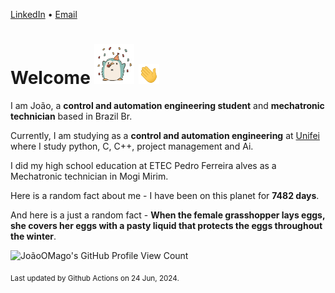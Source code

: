 [LinkedIn](https://www.linkedin.com/in/joão-pedro-gozzoli-b95641301/) &bull;
[Email](joaopedrogozzoli@gmail.com)

# Welcome <img src="happy.gif" height="64px" /> <img src="wave.gif" height="32px" />

I am João, a  **control and automation engineering student** and **mechatronic technician** based in Brazil Br.

Currently, I am studying as a **control and automation engineering** at [Unifei](https://unifei.edu.br) where I study python, C, C++, project management and Ai.

I did my high school education at ETEC Pedro Ferreira alves as a Mechatronic technician in Mogi Mirim.

Here is a random fact about me - I have been on this planet for **7482 days**.

And here is a just a random fact -  **When the female grasshopper lays eggs, she covers her eggs with a pasty liquid that protects the eggs throughout the winter**.

![JoãoOMago's GitHub Profile View Count](https://komarev.com/ghpvc/?username=JoaoOMago)

<sub>Last updated by Github Actions on 24 Jun, 2024.</sub>
